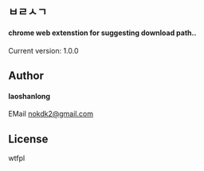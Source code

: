 ## ㅂㄹㅅㄱ

#### chrome web extenstion for suggesting download path..

Current version: 1.0.0

## Author

#### laoshanlong

EMail [nokdk2@gmail.com](nokdk2@gmail.com)

## License

wtfpl
